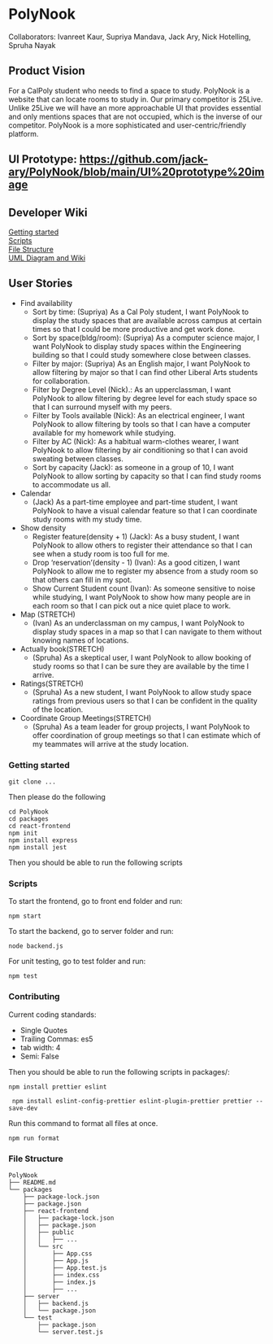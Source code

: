 # PolyNook
Collaborators: Ivanreet Kaur, Supriya Mandava, Jack Ary, Nick Hotelling, Spruha Nayak

## Product Vision
For a CalPoly student who needs to find a space to study. PolyNook is a website that can locate rooms to study in. Our primary competitor is 25Live. Unlike 25Live we will have an more approachable UI that provides essential and only mentions spaces that are not occupied, which is the inverse of our competitor. PolyNook is a more sophisticated and user-centric/friendly platform.


## UI Prototype: https://github.com/jack-ary/PolyNook/blob/main/UI%20prototype%20image

## Developer Wiki
[Getting started](#getting-started)<br>
[Scripts](#scripts)<br>
[File Structure](#file-structure)<br>
[UML Diagram and Wiki](#https://github.com/jack-ary/PolyNook/blob/main/wiki.md)

## User Stories

- Find availability
  - Sort by time: (Supriya)  As a Cal Poly student, I want PolyNook to display the study spaces that are available across campus at certain times so that I could be more productive and get work done.
  - Sort by space(bldg/room): (Supriya) As a computer science major, I want PolyNook to display study spaces within the Engineering building so that I could study somewhere close between classes.
  - Filter by major: (Supriya) As an English major, I want PolyNook to allow filtering by major so that I can find other Liberal Arts students for collaboration.
  - Filter by Degree Level (Nick).: As an upperclassman, I want PolyNook to allow filtering by degree level for each study space so that I can surround myself with my peers.
  - Filter by Tools available (Nick): As an electrical engineer, I want PolyNook to allow filtering by tools so that I can have a computer available for my homework while studying.
  - Filter by AC (Nick): As a habitual warm-clothes wearer, I want PolyNook to allow filtering by air conditioning so that I can avoid sweating between classes.
  - Sort by capacity (Jack): as someone in a group of 10, I want PolyNook to allow sorting by capacity so that I can find study rooms to accommodate us all.
- Calendar 
  - (Jack) As a part-time employee and part-time student, I want PolyNook to have a visual calendar feature so that I can coordinate study rooms with my study time.
- Show density 
  - Register feature(density + 1) (Jack): As a busy student, I want PolyNook to allow others to register their attendance so that I can see when a study room is too full for me.
  - Drop ‘reservation’(density - 1) (Ivan): As a good citizen, I want PolyNook to allow me to register my absence from a study room so that others can fill in my spot.
  - Show Current Student count (Ivan): As someone sensitive to noise while studying, I want PolyNook to show how many people are in each room so that I can pick out a nice quiet place to work.
- Map (STRETCH)
  - (Ivan) As an underclassman on my campus, I want PolyNook to display study spaces in a map so that I can navigate to them without knowing names of locations.
- Actually book(STRETCH)
  - (Spruha) As a skeptical user, I want PolyNook to allow booking of study rooms so that I can be sure they are available by the time I arrive.
- Ratings(STRETCH)
  - (Spruha) As a new student, I want PolyNook to allow study space ratings from previous users so that I can be confident in the quality of the location.
- Coordinate Group Meetings(STRETCH)
  - (Spruha) As a team leader for group projects, I want PolyNook to offer coordination of group meetings so that I can estimate which of my teammates will arrive at the study location.
### Getting started
```console
git clone ...
```
Then please do the following
```console
cd PolyNook
cd packages
cd react-frontend
npm init
npm install express 
npm install jest
```
Then you should be able to run the following scripts
### Scripts
To start the frontend, go to front end folder and run:
```console
npm start
```
To start the backend, go to server folder and run:
```console
node backend.js
```
For unit testing, go to test folder and run:
```console
npm test
```
### Contributing
Current coding standards:
- Single Quotes
- Trailing Commas: es5
- tab width: 4
- Semi: False

Then you should be able to run the following scripts in packages/:
```console
npm install prettier eslint
```
```console
 npm install eslint-config-prettier eslint-plugin-prettier prettier --save-dev
```
Run this command to format all files at once.
```console
npm run format
```

### File Structure
```
PolyNook
├── README.md
└── packages
    ├── package-lock.json
    ├── package.json
    ├── react-frontend
    │   ├── package-lock.json
    │   ├── package.json
    │   ├── public
    │   │   ├── ...
    │   └── src
    │       ├── App.css
    │       ├── App.js
    │       ├── App.test.js
    │       ├── index.css
    │       ├── index.js
    │       ├── ...
    ├── server
    │   ├── backend.js
    │   └── package.json
    └── test
        ├── package.json
        └── server.test.js
```
